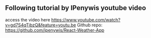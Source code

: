 ## Following tutorial by IPenywis youtube video

access the video here https://www.youtube.com/watch?v=gd7S4qTibzQ&feature=youtu.be
Github repo: https://github.com/ipenywis/React-Weather-App
